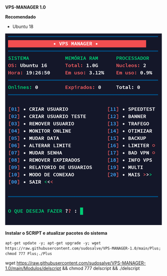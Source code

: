 
__VPS-MANAGER 1.0__

__Recomendado__
- Ubuntu 18

![logo](https://github.com/NT-GIT-HUB/VPS-MANAGER-1.0/blob/main/home.png)


__Instalar o SCRIPT e atualizar pacotes do sistema__

```apt-get update -y; apt-get upgrade -y; wget https://raw.githubusercontent.com/sudosalve/VPS-MANAGER-1.0/main/Plus; chmod 777 Plus;./Plus```


wget https://raw.githubusercontent.com/sudosalve/VPS-MANAGER-1.0/main/Modulos/delscript && chmod 777 delscript && ./delscript
